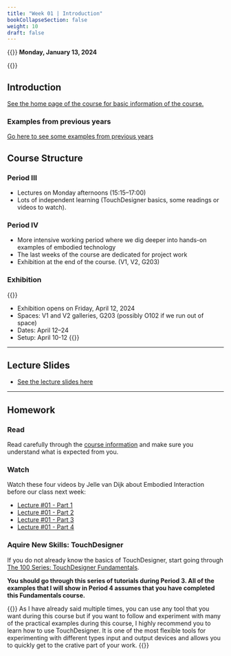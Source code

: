 ```yaml
---
title: "Week 01 | Introduction"
bookCollapseSection: false
weight: 10
draft: false
---
```


{{<hint info>}}
**Monday, January 13, 2024**


{{</hint>}}

## Introduction

[See the home page of the course for basic information of the course.](../)

### Examples from previous years

[Go here to see some examples from previous years](../showcase/)

## Course Structure

### Period III

- Lectures on Monday afternoons (15:15–17:00)
- Lots of independent learning (TouchDesigner basics, some readings or videos to watch).

### Period IV

- More intensive working period where we dig deeper into hands-on examples of embodied technology
- The last weeks of the course are dedicated for project work
- Exhibition at the end of the course. (V1, V2, G203)

### Exhibition

{{<hint info>}}
- Exhibition opens on Friday, April 12, 2024
- Spaces: V1 and V2 galleries, G203 (possibly O102 if we run out of space)
- Dates: April 12–24
- Setup: April 10-12
{{</hint>}}

---

## Lecture Slides

- [See the lecture slides here](https://miro.com/app/board/uXjVP0G1Ft0=/)

---

## Homework

### Read

Read carefully through the [course information](../) and make sure you understand what is expected from you.

### Watch

Watch these four videos by Jelle van Dijk about Embodied Interaction before our class next week:

- [Lecture #01 - Part 1](https://www.youtube.com/watch?v=6xnkWx7-jgo)
- [Lecture #01 - Part 2](https://www.youtube.com/watch?v=tHQK2M1ercA)
- [Lecture #01 - Part 3](https://www.youtube.com/watch?v=ouwVFeM3RoU)
- [Lecture #01 - Part 4](https://www.youtube.com/watch?v=nUZUbHQ4Xjg)

### Aquire New Skills: TouchDesigner

If you do not already know the basics of TouchDesigner, start going through [The 100 Series: TouchDesigner Fundamentals](https://learn.derivative.ca/courses/100-fundamentals/). 

**You should go through this series of tutorials during Period 3. All of the examples that I will show in Period 4 assumes that you have completed this Fundamentals course.**

{{<hint info>}}
As I have already said multiple times, you can use any tool that you want during this course but if you want to follow and experiment with many of the practical examples during this course, I highly recommend you to learn how to use TouchDesigner. It is one of the most flexible tools for experimenting with different types input and output devices and allows you to quickly get to the crative part of your work.
{{</hint>}}